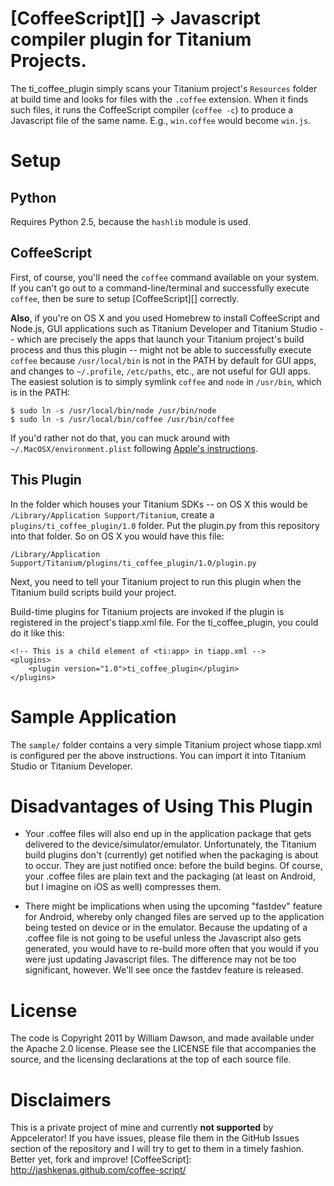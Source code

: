 # [CoffeeScript][] -> Javascript compiler plugin for Titanium Projects.

The ti_coffee_plugin simply scans your Titanium project's `Resources` folder at build time and looks for files with the `.coffee` extension. When it finds such files, it runs the CoffeeScript compiler (`coffee -c`) to produce a Javascript file of the same name.  E.g., `win.coffee` would become `win.js`.

# Setup

## Python

Requires Python 2.5, because the `hashlib` module is used.

## CoffeeScript

First, of course, you'll need the `coffee` command available on your system.  If you can't go out to a command-line/terminal and successfully execute `coffee`, then be sure to setup [CoffeeScript][] correctly.

**Also**, if you're on OS X and you used Homebrew to install CoffeeScript and Node.js, GUI applications such as Titanium Developer and Titanium Studio -- which are precisely the apps that launch your Titanium project's build process and thus this plugin -- might not be able to successfully execute `coffee` because `/usr/local/bin` is not in the PATH by default for GUI apps, and changes to `~/.profile`, `/etc/paths`, etc., are not useful for GUI apps.  The easiest solution is to simply symlink `coffee` and `node` in `/usr/bin`, which is in the PATH:

    $ sudo ln -s /usr/local/bin/node /usr/bin/node
	$ sudo ln -s /usr/local/bin/coffee /usr/bin/coffee

If you'd rather not do that, you can muck around with `~/.MacOSX/environment.plist` following [Apple's instructions](http://developer.apple.com/library/mac/#qa/qa1067/_index.html).

## This Plugin

In the folder which houses your Titanium SDKs -- on OS X this would be `/Library/Application Support/Titanium`, create a `plugins/ti_coffee_plugin/1.0` folder.  Put the plugin.py from this repository into that folder.  So on OS X you would have this file:

	/Library/Application Support/Titanium/plugins/ti_coffee_plugin/1.0/plugin.py

Next, you need to tell your Titanium project to run this plugin when the Titanium build scripts build your project.

Build-time plugins for Titanium projects are invoked if the plugin is registered in the project's tiapp.xml file.  For the ti_coffee_plugin, you could do it like this:

	<!-- This is a child element of <ti:app> in tiapp.xml -->
	<plugins>
		<plugin version="1.0">ti_coffee_plugin</plugin>
	</plugins>

# Sample Application

The `sample/` folder contains a very simple Titanium project whose tiapp.xml is configured per the above instructions.  You can import it into Titanium Studio or Titanium Developer.

# Disadvantages of Using This Plugin

- Your .coffee files will also end up in the application package that gets delivered to the device/simulator/emulator.  Unfortunately, the Titanium build plugins don't (currently) get notified when the packaging is about to occur.  They are just notified once: before the build begins.  Of course, your .coffee files are plain text and the packaging (at least on Android, but I imagine on iOS as well) compresses them.

- There might be implications when using the upcoming "fastdev" feature for Android, whereby only changed files are served up to the application being tested on device or in the emulator.  Because the updating of a .coffee file is not going to be useful unless the Javascript also gets generated, you would have to re-build more often that you would if you were just updating Javascript files.  The difference may not be too significant, however.  We'll see once the fastdev feature is released.

# License

The code is Copyright 2011 by William Dawson, and made available under the Apache 2.0 license.  Please see the LICENSE file that accompanies the source, and the licensing declarations at the top of each source file.

# Disclaimers

This is a private project of mine and currently **not supported** by Appcelerator!  If you have issues, please file them in the GitHub Issues section of the repository and I will try to get to them in a timely fashion.  Better yet, fork and improve!
[CoffeeScript]: http://jashkenas.github.com/coffee-script/
